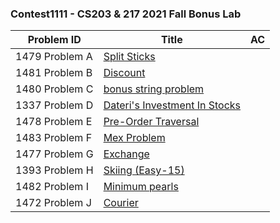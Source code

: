 ### Contest1111 - CS203 & 217 2021 Fall Bonus Lab

| Problem ID      | Title                                    | AC   |
| --------------- | ---------------------------------------- | ---- |
| 1479 Problem  A | [Split Sticks](A_1479/)                  |      |
| 1481 Problem  B | [Discount](B_1481/)                      |      |
| 1480 Problem  C | [bonus string problem](C_1480/)          |      |
| 1337 Problem  D | [Dateri's Investment In Stocks](D_1337/) |      |
| 1478 Problem  E | [Pre-Order Traversal](E_1478)            |      |
| 1483 Problem  F | [Mex Problem](F_1483/)                   |      |
| 1477 Problem  G | [Exchange](G_1477/)                      |      |
| 1393 Problem  H | [Skiing (Easy-15)](H_1393/)              |      |
| 1482 Problem  I | [Minimum pearls](I_1482/)                |      |
| 1472 Problem  J | [Courier](J_1472/)                       |      |

